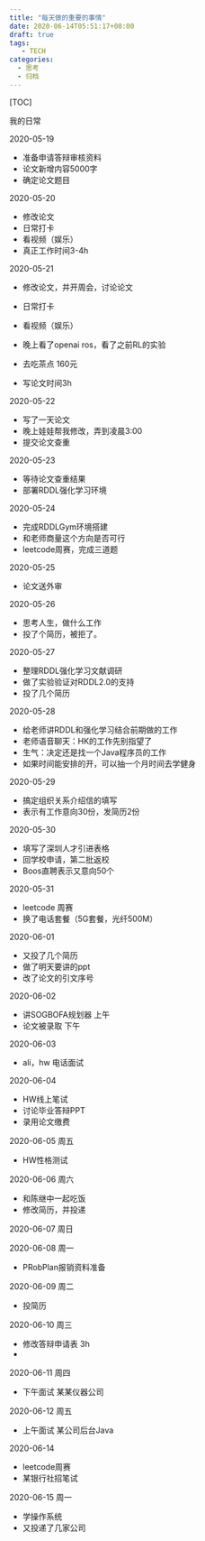 ```yaml
---
title: "每天做的重要的事情"
date: 2020-06-14T05:51:17+08:00
draft: true
tags: 
   - TECH
categories:
  - 思考
  - 归档
---
```


[TOC]

我的日常

<!--more-->

2020-05-19

- 准备申请答辩审核资料
- 论文新增内容5000字
- 确定论文题目

2020-05-20

- 修改论文
- 日常打卡
- 看视频（娱乐）
- 真正工作时间3-4h

2020-05-21

- 修改论文，并开周会，讨论论文
- 日常打卡
- 看视频（娱乐）
- 晚上看了openai ros，看了之前RL的实验
- 去吃茶点 160元

- 写论文时间3h

2020-05-22

- 写了一天论文
- 晚上娃娃帮我修改，弄到凌晨3:00
- 提交论文查重

2020-05-23

- 等待论文查重结果
- 部署RDDL强化学习环境

2020-05-24

- 完成RDDLGym环境搭建
- 和老师商量这个方向是否可行
- leetcode周赛，完成三道题

2020-05-25

- 论文送外审


2020-05-26

- 思考人生，做什么工作
- 投了个简历，被拒了。

2020-05-27

- 整理RDDL强化学习文献调研
- 做了实验验证对RDDL2.0的支持
- 投了几个简历

2020-05-28

- 给老师讲RDDL和强化学习结合前期做的工作
- 老师语音聊天：HK的工作先别指望了
- 生气：决定还是找一个Java程序员的工作
- 如果时间能安排的开，可以抽一个月时间去学健身

2020-05-29

- 搞定组织关系介绍信的填写
- 表示有工作意向30份，发简历2份

2020-05-30

- 填写了深圳人才引进表格
- 回学校申请，第二批返校
- Boos直聘表示又意向50个

2020-05-31

- leetcode 周赛
- 换了电话套餐（5G套餐，光纤500M）

2020-06-01

- 又投了几个简历
- 做了明天要讲的ppt
- 改了论文的引文序号

2020-06-02

- 讲SOGBOFA规划器 上午
- 论文被录取 下午

2020-06-03

- ali，hw 电话面试

2020-06-04

- HW线上笔试
- 讨论毕业答辩PPT
- 录用论文缴费

2020-06-05 周五

- HW性格测试

2020-06-06 周六

- 和陈继中一起吃饭
- 修改简历，并投递

2020-06-07 周日

2020-06-08 周一

- PRobPlan报销资料准备

2020-06-09 周二

- 投简历

2020-06-10 周三

- 修改答辩申请表 3h
- 

2020-06-11 周四

- 下午面试 某某仪器公司

2020-06-12 周五

- 上午面试 某公司后台Java

2020-06-14

- leetcode周赛
- 某银行社招笔试

2020-06-15 周一

- 学操作系统
- 又投递了几家公司